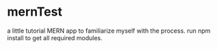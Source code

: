 # mernTest
a little tutorial MERN app to familiarize myself with the process.
run npm install to get all required modules.
